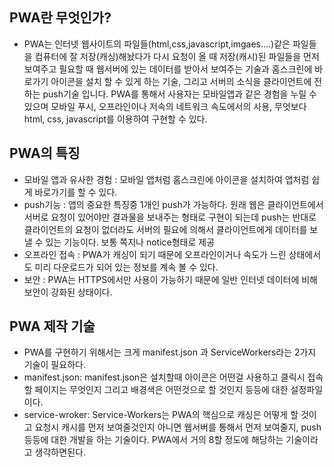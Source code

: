 ## PWA란 무엇인가?
- PWA는 인터넷 웹사이트의 파일들(html,css,javascript,imgaes....)같은 파일들을 컴퓨터에 잘 저장(캐싱)해놨다가 다시 요청이 올 때 저장(캐시)된 파일들을 먼저 보여주고 필요할 때 웹서버에 있는 데이터를 받아서 보여주는 기술과 홈스크린에 바로가기 아이콘을 설치 할 수 있게 하는 기술, 그리고 서버의 소식을 클라이언트에 전하는 push기술 입니다. PWA를 통해서 사용자는 모바일앱과 같은 경험을 누릴 수 있으며 모바일 푸시, 오프라인이나 저속의 네트워크 속도에서의 사용, 무엇보다 html, css, javascript를 이용하여 구현할 수 있다.

## PWA의 특징
- 모바일 앱과 유사한 경험 : 모바일 앱처럼 홈스크린에 아이콘을 설치하여 앱처럼 쉽게 바로가기를 할 수 있다.
- push기능 : 앱의 중요한 특징중 1개인 push가 가능하다. 원래 웹은 클라이언트에서 서버로 요청이 있어야만 결과물을 보내주는 형태로 구현이 되는데 push는 반대로 클라이언트의 요청이 없더라도 서버의 필요에 의해서 클라이언트에게 데이터를 보낼 수 있는 기능이다. 보통 쪽지나 notice형태로 제공
- 오프라인 접속 : PWA가 캐싱이 되기 때문에 오프라인이거나 속도가 느린 상태에서도 미리 다운로드가 되어 있는 정보를 계속 볼 수 있다.
- 보안 : PWA는 HTTPS에서만 사용이 가능하기 때문에 일반 인터넷 데이터에 비해 보안이 강화된 상태이다.

## PWA 제작 기술
- PWA를 구현하기 위해서는 크게 manifest.json 과 ServiceWorkers라는 2가지 기술이 필요하다.
- manifest.json: manifest.json은 설치할때 아이콘은 어떤걸 사용하고 클릭시 접속할 페이지는 무엇인지 그리고 배경색은 어떤것으로 할 것인지 등등에 대한 설정파일이다.
- service-wroker: Service-Workers는 PWA의 핵심으로 캐싱은 어떻게 할 것이고 요청시 캐시를 먼저 보여줄것인지 아니면 웹서버를 통해서 먼저 보여줄지, push 등등에 대한 개발을 하는 기술이다. PWA에서 거의 8할 정도에 해당하는 기술이라고 생각하면된다.
